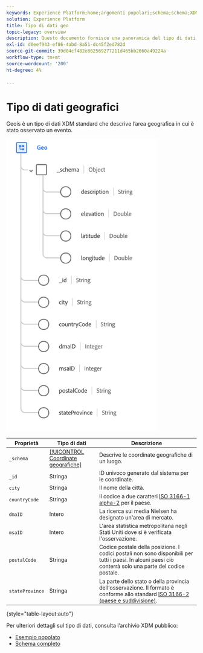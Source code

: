 ```yaml
---
keywords: Experience Platform;home;argomenti popolari;schema;schema;XDM;campi;schemi;schemi;geo;tipo di dati;tipo di dati;tipo di dati;
solution: Experience Platform
title: Tipo di dati geo
topic-legacy: overview
description: Questo documento fornisce una panoramica del tipo di dati Geo XDM.
exl-id: d0eef943-ef86-4abd-8a51-dc45f2ed782d
source-git-commit: 39d04cf482e862569277211d465bb2060a49224a
workflow-type: tm+mt
source-wordcount: '200'
ht-degree: 4%

---
```


#  Tipo di dati geografici

 Geois è un tipo di dati XDM standard che descrive l’area geografica in cui è stato osservato un evento.

<img src="../images/data-types/geo.png" width="400" /><br />

| Proprietà | Tipo di dati | Descrizione |
| --- | --- | --- |
| `_schema` | [[!UICONTROL Coordinate geografiche]](./geo-coordinates.md) | Descrive le coordinate geografiche di un luogo. |
| `_id` | Stringa | ID univoco generato dal sistema per le coordinate. |
| `city` | Stringa | Il nome della città. |
| `countryCode` | Stringa | Il codice a due caratteri <a href="https://datahub.io/core/country-list">ISO 3166-1 alpha-2</a> per il paese. |
| `dmaID` | Intero | La ricerca sui media Nielsen ha designato un&#39;area di mercato. |
| `msaID` | Intero | L&#39;area statistica metropolitana negli Stati Uniti dove si è verificata l&#39;osservazione. |
| `postalCode` | Stringa | Codice postale della posizione. I codici postali non sono disponibili per tutti i paesi. In alcuni paesi ciò conterrà solo una parte del codice postale. |
| `stateProvince` | Stringa | La parte dello stato o della provincia dell&#39;osservazione. Il formato è conforme allo standard [ISO 3166-2 (paese e suddivisione)](http://www.unece.org/cefact/locode/subdivisions.html). |

{style=&quot;table-layout:auto&quot;}

Per ulteriori dettagli sul tipo di dati, consulta l’archivio XDM pubblico:

* [Esempio popolato](https://github.com/adobe/xdm/blob/master/components/datatypes/geo.example.1.json)
* [Schema completo](https://github.com/adobe/xdm/blob/master/components/datatypes/geo.schema.json)
